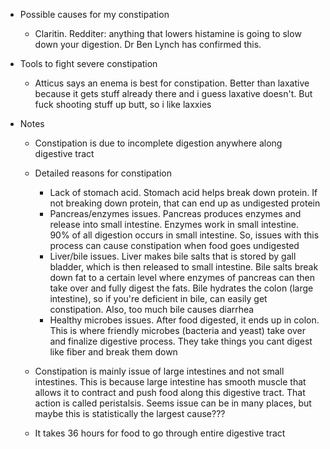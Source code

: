   * Possible causes for my constipation
    * Claritin. Redditer: anything that lowers histamine is going to slow down your digestion. Dr Ben Lynch has confirmed this.
  * Tools to fight severe constipation 
    * Atticus says an enema is best for constipation. Better than laxative because it gets stuff already there and i guess laxative doesn't. But fuck shooting stuff up butt, so i like laxxies

  * Notes

    * Constipation is due to incomplete digestion anywhere along digestive tract

    * Detailed reasons for constipation

      * Lack of stomach acid. Stomach acid helps break down protein. If not breaking down protein, that can end up as undigested protein
      * Pancreas/enzymes issues. Pancreas produces enzymes and release into small intestine. Enzymes work in small intestine. 90% of all digestion occurs in small intestine. So, issues with this process can cause constipation when food goes undigested
      * Liver/bile issues. Liver makes bile salts that is stored by gall bladder, which is then released to small intestine. Bile salts break down fat to a certain level where enzymes of pancreas can then take over and fully digest the fats. Bile hydrates the colon (large intestine), so if you're deficient in bile, can easily get constipation. Also, too much bile causes diarrhea 
      * Healthy microbes issues. After  food digested, it ends up in colon. This is where friendly microbes (bacteria and yeast) take over and finalize digestive process. They take things you cant digest like fiber and break them down
    * Constipation is mainly issue of large intestines and not small intestines. This is because large intestine has smooth muscle that allows it to contract and push food along this digestive tract. That action is called peristalsis. Seems issue can be in many places, but maybe this is statistically the largest cause???
    * It takes 36 hours for food to go through entire digestive tract